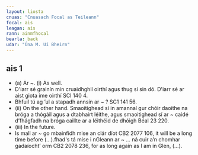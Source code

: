 ```yaml
---
layout: liosta
cnuas: "Cnuasach Focal as Teileann"
focal: ais
leagan: ais
rann: ainmfhocal
bearla: back
udar: "Úna M. Uí Bheirn"
---
```


## ais 1

* (a) Ar ~. (i) As well.
* D'iarr sé grainín min cruaidhghil oirthí agus
thug sí sin dó.  D'iarr sé ar aist giota ime
oirthí SCI 140 4.
* Bhfuil tú ag ’ul a stapadh annsin ar ~ ? SC1 141 56.
* (ii) On the other hand. Smaoitighead sí in
amannaí gur chóir daoithe na bróga a thógáil
agus a dtabhairt léithe, agus smaoitighead
sí ar ~ caidé d’fhágfadh na bróga caillte ar
a léithéid de dhóigh Béal 23 220.
* (iii) In the future.
* Is mall ar ~ go mbainfidh mise an clár díot
CB2 2077 106, it will be a long time
before (…).fhad's tá mise i nGleann ar ~ … ná
cuir a’n chomhar gadaíocht’ orm CB2 2078 236,
for as long again as I am in Glen, (…).
